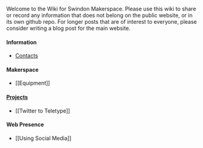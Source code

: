 Welcome to the Wiki for Swindon Makerspace.  Please use this wiki to share or record any information that does not belong on the public website, or in its own github repo.  For longer posts that are of interest to everyone, please consider writing a blog post for the main website.


#### Information

- [Contacts](http://www.swindon-makerspace.org/contact/)


#### Makerspace

- [[Equipment]]

#### [Projects](Makerspace-Projects)

- [[Twitter to Teletype]]

#### Web Presence

- [[Using Social Media]]

